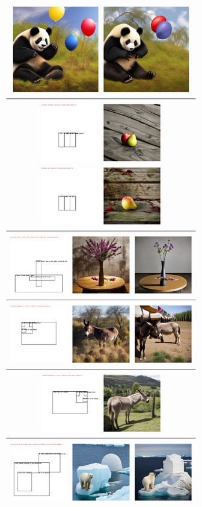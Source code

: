 
<!-- 
![Panda and balloons](../output_tests/gc7.5-seed0-alpha0.8/1_xl_s0.4_n20.png)
![Panda and balloons close to each other](../output_tests/gc7.5-seed0-alpha0.8/8_xl_s0.4_n20.png) -->

<p style="text-align: center;">
  <img src="../output_tests/gc7.5-seed0-alpha0.8/1_xl_s0.4_n20.png" alt="Panda and balloons" width="45%" style="margin: 0 1%;"/>
  <img src="../output_tests/gc7.5-seed0-alpha0.8/8_xl_s0.4_n20.png" alt="Panda and balloons close to each other" width="45%" style="margin: 0 1%;"/>
</p>

---

<!-- ![Apple and pear bounding boxes](../output_tests/gc7.5-seed0-alpha0.8/14_boxes.png)
![Apple and pear](../output_tests/gc7.5-seed0-alpha0.8/65_xl_s0.4_n20.png)
![Apple in front of a pear (merged fruits) bounding boxes](../output_tests/gc7.5-seed0-alpha0.8/70_boxes.png)
![Apple in front of a pear (merged fruits)](../output_tests/gc7.5-seed0-alpha0.8/14_xl_s0.4_n20.png) -->

<p style="text-align: center;">
  <img src="../output_tests/gc7.5-seed0-alpha0.8/14_boxes.png" alt="Apple and pear bounding boxes" width="30%" style="margin: 0 1%;"/>
  <img src="../output_tests/gc7.5-seed0-alpha0.8/65_xl_s0.4_n20.png" alt="Apple and pear" width="30%" style="margin: 0 1%;"/>
</p>

<p style="text-align: center;">
  <img src="../output_tests/gc7.5-seed0-alpha0.8/70_boxes.png" alt="Apple in front of a pear (merged fruits) bounding boxes" width="30%" style="margin: 0 1%;"/>
  <img src="../output_tests/gc7.5-seed0-alpha0.8/14_xl_s0.4_n20.png" alt="Apple in front of a pear (merged fruits)" width="30%" style="margin: 0 1%;"/>
</p>

---

<!-- ![Vase abd flower bounding boxes](../output_tests/gc7.5-seed0-alpha0.8/28_boxes.png)

![Vase in front of a flower](../output_tests/gc7.5-seed0-alpha0.8/29_xl_s0.4_n20.png)

![Vase behind a flower](../output_tests/gc7.5-seed0-alpha0.8/30_xl_s0.4_n20.png) -->

<p style="text-align: center;">
  <img src="../output_tests/gc7.5-seed0-alpha0.8/28_boxes.png" alt="Vase and flower bounding boxes" width="30%" style="margin: 0 1%;"/>
  <img src="../output_tests/gc7.5-seed0-alpha0.8/29_xl_s0.4_n20.png" alt="Vase in front of a flower" width="30%" style="margin: 0 1%;"/>
  <img src="../output_tests/gc7.5-seed0-alpha0.8/30_xl_s0.4_n20.png" alt="Vase behind a flower" width="30%" style="margin: 0 1%;"/>
</p>

---

<!-- ![Donkey looking to the left bounding boxes](../output_tests/gc7.5-seed0-alpha0.8/35_boxes.png)

![Donkey looking to the left](../output_tests/gc7.5-seed0-alpha0.8/36_xl_s0.4_n20.png)

![Donkey looking to the left (went wrong)](../output_tests/gc7.5-seed0-alpha0.8/35_xl_s0.4_n20.png) -->

<p style="text-align: center;">
  <img src="../output_tests/gc7.5-seed0-alpha0.8/35_boxes.png" alt="Donkey looking to the left bounding boxes" width="30%" style="margin: 0 1%;"/>
  <img src="../output_tests/gc7.5-seed0-alpha0.8/36_xl_s0.4_n20.png" alt="Donkey looking to the left" width="30%" style="margin: 0 1%;"/>
  <img src="../output_tests/gc7.5-seed0-alpha0.8/35_xl_s0.4_n20.png" alt="Donkey looking to the left (went wrong)" width="30%" style="margin: 0 1%;"/>
</p>

---

<!-- ![Donkey looking to the right bounding boxes](../output_tests/gc7.5-seed0-alpha0.8/42_boxes.png)
![Donkey looking to the right](../output_tests/gc7.5-seed0-alpha0.8/44_xl_s0.4_n20.png) -->

<p style="text-align: center;">
  <img src="../output_tests/gc7.5-seed0-alpha0.8/42_boxes.png" alt="Donkey looking to the right bounding boxes" width="30%" style="margin: 0 1%;"/>
  <img src="../output_tests/gc7.5-seed0-alpha0.8/44_xl_s0.4_n20.png" alt="Donkey looking to the right" width="30%" style="margin: 0 1%;"/>
</p>

---

<!-- ![Polar bear, iceberg and an igloo bounding boxes](../output_tests/gc7.5-seed0-alpha0.8/49_boxes.png)
![Polar bear, iceberg and an igloo at the back](../output_tests/gc7.5-seed0-alpha0.8/58_xl_s0.4_n20.png)
![Polar bear, iceberg and an igloo at the front](../output_tests/gc7.5-seed0-alpha0.8/56_xl_s0.4_n20.png) -->

<p style="text-align: center;">
  <img src="../output_tests/gc7.5-seed0-alpha0.8/49_boxes.png" alt="Polar bear, iceberg and an igloo bounding boxes" width="30%" style="margin: 0 1%;"/>
  <img src="../output_tests/gc7.5-seed0-alpha0.8/58_xl_s0.4_n20.png" alt="Polar bear, iceberg and an igloo at the back" width="30%" style="margin: 0 1%;"/>
  <img src="../output_tests/gc7.5-seed0-alpha0.8/56_xl_s0.4_n20.png" alt="Polar bear, iceberg and an igloo at the front" width="30%" style="margin: 0 1%;"/>
</p>
